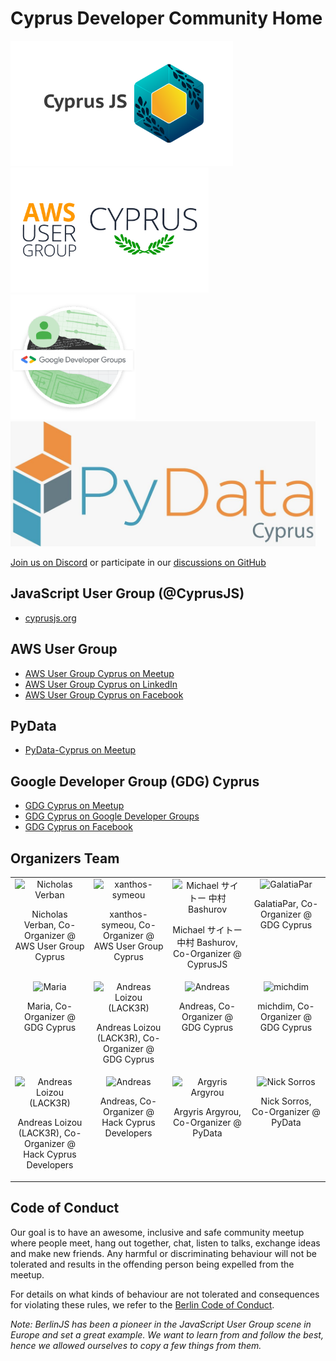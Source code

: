 # Cyprus Developer Community Home

<p align="center flex">
  <a href="https://cdc.cy/cyprusjs" target="_blank"><img src="https://raw.githubusercontent.com/cyprus-developer-community/home/main/assets/cyprusjs.png" width="356" height="200" /></a>
  <a href="https://cdc.cy/aws" target="_blank"><img src="https://raw.githubusercontent.com/cyprus-developer-community/home/main/assets/aws-user-group-cyprus.png" width="317" height="200" /></a>
  <a href="https://cdc.cy/gdg" target="_blank"><img src="https://raw.githubusercontent.com/cyprus-developer-community/home/main/assets/gdgcyprus.png" width="200" height="200" /></a>
  <a href="https://cdc.cy/pydata" target="_blank"><img src="https://raw.githubusercontent.com/cyprus-developer-community/home/main/assets/pydata-cyprus.png" width="488" height="200" /></a>
</p>

[Join us on Discord](https://chat.cdc.cy) or participate in our
[discussions on GitHub](https://github.com/cyprus-developer-community/home/discussions)

## JavaScript User Group (@CyprusJS)

- [cyprusjs.org](https://cyprusjs.org)

## AWS User Group

- [AWS User Group Cyprus on Meetup](https://www.meetup.com/aws-users-cyprus/)
- [AWS User Group Cyprus on LinkedIn](https://www.linkedin.com/groups/8915327/)
- [AWS User Group Cyprus on Facebook](https://www.facebook.com/groups/1064046920727809)

## PyData

- [PyData-Cyprus on Meetup](https://www.meetup.com/PyData-Cyprus)

## Google Developer Group (GDG) Cyprus

- [GDG Cyprus on Meetup](https://www.meetup.com/GDG-Cyprus/) 
- [GDG Cyprus on Google Developer Groups](https://gdg.community.dev/gdg-cyprus/)
- [GDG Cyprus on Facebook](https://www.facebook.com/GDGCyprus)

## Organizers Team

<table border="0" style="border:0;">
<tr>
  <td valign="top" width="25%" border="0" style="border: 0;">
    <div align="center">
      <img src="https://avatars.githubusercontent.com/u/3581331?s=150&u=d711e3721be68423ef984bbce4fc9c370db34352&v=4" alt="Nicholas Verban" width="150" height="150" />
      <p>Nicholas Verban, Co-Organizer @ AWS User Group Cyprus</p>
    </div>
  </td>
  <td valign="top" width="25%" border="0" style="border: 0;">
    <div align="center">
      <img src="https://avatars.githubusercontent.com/u/63235638?s=150&u=b4ffc7f873d4c9092ece660b52d2121b42d12e3b&v=4" alt="xanthos-symeou" width="150" height="150" />
      <p>xanthos-symeou, Co-Organizer @ AWS User Group Cyprus</p>
    </div>
  </td>
  <td valign="top" width="25%" border="0" style="border: 0;">
    <div align="center">
      <img src="https://avatars.githubusercontent.com/u/1552189?s=150&u=5be73c5cc51843792b283a17ab360de8d527cd5d&v=4" alt="Michael サイトー 中村 Bashurov" width="150" height="150" />
      <p>Michael サイトー 中村 Bashurov, Co-Organizer @ CyprusJS</p>
    </div>
  </td>
  <td valign="top" width="25%" border="0" style="border: 0;">
    <div align="center">
      <img src="https://avatars.githubusercontent.com/u/1167460?s=150&u=aa86f3272605419cfea5fd92dbdaa01615cbc04a&v=4" alt="GalatiaPar" width="150" height="150" />
      <p>GalatiaPar, Co-Organizer @ GDG Cyprus</p>
    </div>
  </td>
</tr>
<tr>
  <td valign="top" width="25%" border="0" style="border: 0;">
    <div align="center">
      <img src="https://avatars.githubusercontent.com/u/2454869?s=150&u=249aa838716f7e5d0dc9ba61bdd3896600a9b3c6&v=4" alt="Maria" width="150" height="150" />
      <p>Maria, Co-Organizer @ GDG Cyprus</p>
    </div>
  </td>
  <td valign="top" width="25%" border="0" style="border: 0;">
    <div align="center">
      <img src="https://avatars.githubusercontent.com/u/5957042?s=150&u=fbf5c870338fca89f7f578186cdddec395bb660b&v=4" alt="Andreas Loizou (LACK3R)" width="150" height="150" />
      <p>Andreas Loizou (LACK3R), Co-Organizer @ GDG Cyprus</p>
    </div>
  </td>
  <td valign="top" width="25%" border="0" style="border: 0;">
    <div align="center">
      <img src="https://avatars.githubusercontent.com/u/6929760?s=150&u=b339feffc11fd3c89681c47f21025c9a09e35ddf&v=4" alt="Andreas" width="150" height="150" />
      <p>Andreas, Co-Organizer @ GDG Cyprus</p>
    </div>
  </td>
  <td valign="top" width="25%" border="0" style="border: 0;">
    <div align="center">
      <img src="https://avatars.githubusercontent.com/u/44052587?s=150&v=4" alt="michdim" width="150" height="150" />
      <p>michdim, Co-Organizer @ GDG Cyprus</p>
    </div>
  </td>
</tr>
<tr>
  <td valign="top" width="25%" border="0" style="border: 0;">
    <div align="center">
      <img src="https://avatars.githubusercontent.com/u/5957042?s=150&u=fbf5c870338fca89f7f578186cdddec395bb660b&v=4" alt="Andreas Loizou (LACK3R)" width="150" height="150" />
      <p>Andreas Loizou (LACK3R), Co-Organizer @ Hack Cyprus Developers</p>
    </div>
  </td>
  <td valign="top" width="25%" border="0" style="border: 0;">
    <div align="center">
      <img src="https://avatars.githubusercontent.com/u/6929760?s=150&u=b339feffc11fd3c89681c47f21025c9a09e35ddf&v=4" alt="Andreas" width="150" height="150" />
      <p>Andreas, Co-Organizer @ Hack Cyprus Developers</p>
    </div>
  </td>
  <td valign="top" width="25%" border="0" style="border: 0;">
    <div align="center">
      <img src="https://avatars.githubusercontent.com/u/632662?s=150&u=cad667b286f5eb3a4613028ecb1e81a193723348&v=4" alt="Argyris Argyrou" width="150" height="150" />
      <p>Argyris Argyrou, Co-Organizer @ PyData</p>
    </div>
  </td>
  <td valign="top" width="25%" border="0" style="border: 0;">
    <div align="center">
      <img src="https://avatars.githubusercontent.com/u/4975761?s=150&u=fc863911950c3d745c07218eef07a5901f8689e5&v=4" alt="Nick Sorros" width="150" height="150" />
      <p>Nick Sorros, Co-Organizer @ PyData</p>
    </div>
  </td>
</tr>
</table>

## Code of Conduct

Our goal is to have an awesome, inclusive and safe community meetup where people
meet, hang out together, chat, listen to talks, exchange ideas and make new
friends. Any harmful or discriminating behaviour will not be tolerated and
results in the offending person being expelled from the meetup.

For details on what kinds of behaviour are not tolerated and consequences for
violating these rules, we refer to the
[Berlin Code of Conduct](https://rubyberlin.github.io/code-of-conduct).

_Note: BerlinJS has been a pioneer in the JavaScript User Group scene in Europe
and set a great example. We want to learn from and follow the best, hence we
allowed ourselves to copy a few things from them._
